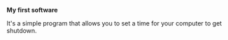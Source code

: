 **My first software**

It's a simple program that allows you to set a time for your computer to get shutdown.

